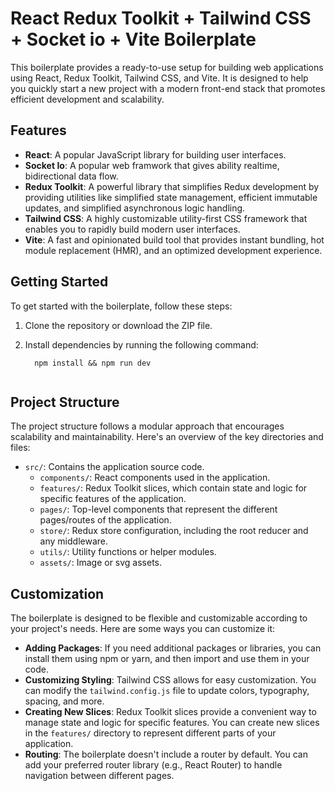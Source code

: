 # React Redux Toolkit + Tailwind CSS + Socket io + Vite Boilerplate

This boilerplate provides a ready-to-use setup for building web applications using React, Redux Toolkit, Tailwind CSS, and Vite. It is designed to help you quickly start a new project with a modern front-end stack that promotes efficient development and scalability.

## Features

- **React**: A popular JavaScript library for building user interfaces.
- **Socket Io**: A popular web framwork that gives ability realtime, bidirectional data flow.
- **Redux Toolkit**: A powerful library that simplifies Redux development by providing utilities like simplified state management, efficient immutable updates, and simplified asynchronous logic handling.
- **Tailwind CSS**: A highly customizable utility-first CSS framework that enables you to rapidly build modern user interfaces.
- **Vite**: A fast and opinionated build tool that provides instant bundling, hot module replacement (HMR), and an optimized development experience.

## Getting Started

To get started with the boilerplate, follow these steps:

1. Clone the repository or download the ZIP file.
2. Install dependencies by running the following command:

   ```shell
     npm install && npm run dev
     
    ```


## Project Structure

The project structure follows a modular approach that encourages scalability and maintainability. Here's an overview of the key directories and files:

- `src/`: Contains the application source code.
  - `components/`: React components used in the application.
  - `features/`: Redux Toolkit slices, which contain state and logic for specific features of the application.
  - `pages/`: Top-level components that represent the different pages/routes of the application.
  - `store/`: Redux store configuration, including the root reducer and any middleware.
  - `utils/`: Utility functions or helper modules.
  - `assets/`: Image or svg assets.

## Customization

The boilerplate is designed to be flexible and customizable according to your project's needs. Here are some ways you can customize it:

- **Adding Packages**: If you need additional packages or libraries, you can install them using npm or yarn, and then import and use them in your code.
- **Customizing Styling**: Tailwind CSS allows for easy customization. You can modify the `tailwind.config.js` file to update colors, typography, spacing, and more.
- **Creating New Slices**: Redux Toolkit slices provide a convenient way to manage state and logic for specific features. You can create new slices in the `features/` directory to represent different parts of your application.
- **Routing**: The boilerplate doesn't include a router by default. You can add your preferred router library (e.g., React Router) to handle navigation between different pages.
